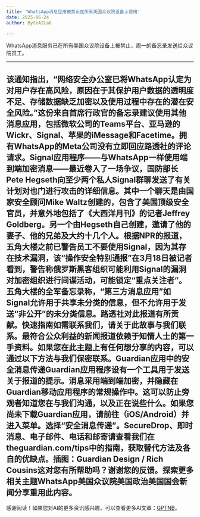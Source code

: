 ```yaml
---
title: 'WhatsApp消息应用被禁止在所有美国众议院设备上使用'
date: 2025-06-24
author: ByteAILab

---
```


WhatsApp消息服务已在所有美国众议院设备上被禁止，周一的备忘录发送给众议院员工。

---
该通知指出，“网络安全办公室已将WhatsApp认定为对用户存在高风险，原因在于其保护用户数据的透明度不足、存储数据缺乏加密以及使用过程中存在的潜在安全风险。”这份来自首席行政官的备忘录建议使用其他消息应用，包括微软公司的Teams平台、亚马逊的Wickr、Signal、苹果的iMessage和Facetime。拥有WhatsApp的Meta公司没有立即回应路透社的评论请求。Signal应用程序——与WhatsApp一样使用端到端加密消息——最近卷入了一场争议，国防部长Pete Hegseth向至少两个私人Signal群聊发送了有关计划对也门进行攻击的详细信息。其中一个聊天是由国家安全顾问Mike Waltz创建的，包含了美国顶级安全官员，并意外地包括了《大西洋月刊》的记者Jeffrey Goldberg。另一个由Hegseth自己创建，邀请了他的妻子、他的兄弟及大约十几个人。根据NPR的报道，五角大楼之前已警告员工不要使用Signal，因为其存在技术漏洞，该“操作安全特别通报”在3月18日被记者看到，警告称俄罗斯黑客组织可能利用Signal的漏洞对加密组织进行间谍活动，可能锁定“重点关注者”。五角大楼的全军备忘录称，“第三方消息应用”如Signal允许用于共享未分类的信息，但不允许用于发送“非公开”的未分类信息。路透社对此报道有所贡献。快速指南如需联系我们，请关于此故事与我们联系。最符合公众利益的新闻报道依赖于知情人士的第一手资料。如果您在此主题上有任何想分享的内容，可以通过以下方法与我们保密联系。Guardian应用中的安全消息传递Guardian应用程序设有一个工具用于发送关于报道的提示。消息采用端到端加密，并隐藏在Guardian移动应用程序的常规操作中。这可以防止旁观者知道您在与我们沟通，以及正在说些什么。如果您尚未下载Guardian应用，请前往（iOS/Android）并进入菜单。选择“安全消息传递”。SecureDrop、即时消息、电子邮件、电话和邮寄请查看我们在theguardian.com/tips中的指南，获取替代方法及各自的优缺点。插图：Guardian Design / Rich Cousins这对您有所帮助吗？谢谢您的反馈。探索更多相关主题WhatsApp美国众议院美国政治美国国会新闻分享重用此内容。
---
感谢阅读！如果您对AI的更多资讯感兴趣，可以查看更多AI文章：[GPTNB](https://gptnb.com)。